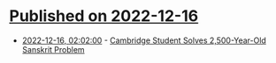 # [Published on 2022-12-16](index.md)

* [2022-12-16, 02:02:00](https://news.slashdot.org/story/22/12/15/237235/cambridge-student-solves-2500-year-old-sanskrit-problem?utm_source=rss1.0mainlinkanon&utm_medium=feed) - [Cambridge Student Solves 2,500-Year-Old Sanskrit Problem](https://news.slashdot.org/story/22/12/15/237235/cambridge-student-solves-2500-year-old-sanskrit-problem?utm_source=rss1.0mainlinkanon&utm_medium=feed)
